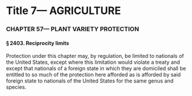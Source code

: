 
# Title 7— AGRICULTURE
### CHAPTER 57— PLANT VARIETY PROTECTION
#### § 2403. Reciprocity limits

Protection under this chapter may, by regulation, be limited to nationals of the United States, except where this limitation would violate a treaty and except that nationals of a foreign state in which they are domiciled shall be entitled to so much of the protection here afforded as is afforded by said foreign state to nationals of the United States for the same genus and species.
